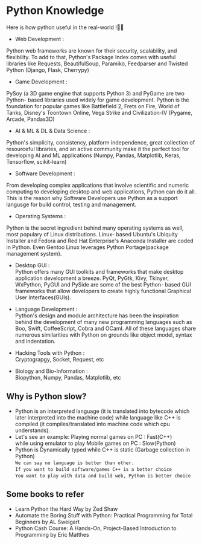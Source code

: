 # Python Knowledge

Here is how python useful in the real-world !👨‍⚖️⁣⁣⁣⁣⁣⁣⁣⁣

- Web Development :   

Python web frameworks are known for their security, scalability, and flexibility. To add to that, Python's Package Index comes with useful libraries like Requests, BeautifulSoup, Paramiko, Feedparser and Twisted Python (Django, Flask, Cherrypy)

- Game Development :  

PySoy (a 3D game engine that supports Python 3) and PyGame are two Python- based libraries used widely for game development. Python is the foundation for popular games like Battlefield 2, Frets on Fire, World of Tanks, Disney's Toontown Online, Vega Strike and Civilization-IV (Pygame, Arcade, Pandas3D)

- AI & ML & DL & Data Science :   

Python's simplicity, consistency, platform independence, great collection of resourceful libraries, and an active community make it the perfect tool for developing AI and ML applications (Numpy, Pandas, Matplotlib, Keras, Tensorflow, scikit-learn)

- Software Development :   

From developing complex applications that involve scientific and numeric computing to developing desktop and web applications, Python can do it all. This is the reason why Software Developers use Python as a support langusge for build control, testing and management.

- Operating Systems :   

Python is the secret ingredient behind many operating systems as well, most populary of Linux distributions. Linux- based Ubuntu's Ubiquity Installer and Fedora and Red Hat Enterprise's Anaconda Installer are coded in Python. Even Gentoo Linux leverages Python Portage(package management system).

- Desktop GUI :   
Python offers many GUI toolkits and frameworks that make desktop application development a breeze. PyQt, PyGtk, Kivy, Tkinyer, WxPython, PyGUI and PySide are some of the best Python- based GUI frameworks that allow developers to create highly functional Graphical User Interfaces(GUIs).

- Language Development :   
Python's design and module architecture has been the inspiration behind the development of many new programming languages such as Boo, Swift, CoffeeScript, Cobra and OCaml. All of these languages share numerous similarities with Python on grounds like object model, syntax and indentation.  

- Hacking Tools with Python :  
Cryptograpgy, Socket, Request, etc

- Biology and Bio-Information :  
Biopython, Numpy, Pandas, Matplotlib, etc

## Why is Python slow?
- Python is an interpreted language (it is translated into bytecode which later interpreted into the machine code) while language like C++ is compiled (it compiles/translated into machine code which cpu understands).
- Let's see an example: Playing normal games on PC : Fast(C++)   
while using emulator to play Mobile games on PC : Slow(Python)
- Python is Dynamically typed while C++ is static (Garbage collection in Python)  
``` We can say no language is better than other.   ```  
```If you want to build software/games C++ is a better choice ```   
```You want to play with data and build web, Python is better choice ```  

## Some books to refer 
- Learn Python the Hard Way by Zed Shaw
- Automate the Boring Stuff with Python: Practical Programming for Total Beginners by AL Sweigart
- Python Cash Course: A Hands-On, Project-Based Introduction to Programming by Eric Matthes
